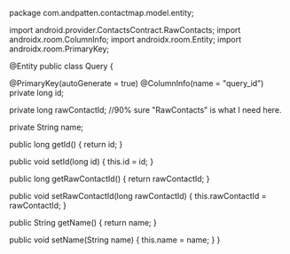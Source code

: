 package com.andpatten.contactmap.model.entity;

import android.provider.ContactsContract.RawContacts;
import androidx.room.ColumnInfo;
import androidx.room.Entity;
import androidx.room.PrimaryKey;

@Entity
public class Query {

  @PrimaryKey(autoGenerate = true)
  @ColumnInfo(name = "query_id")
  private long id;

  private long rawContactId; //90% sure "RawContacts" is what I need here.

  private String name;

  public long getId() {
    return id;
  }

  public void setId(long id) {
    this.id = id;
  }

  public long getRawContactId() {
    return rawContactId;
  }

  public void setRawContactId(long rawContactId) {
    this.rawContactId = rawContactId;
  }

  public String getName() {
    return name;
  }

  public void setName(String name) {
    this.name = name;
  }
}